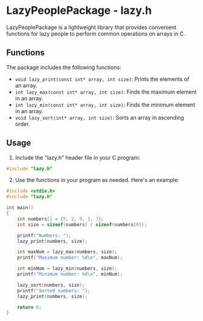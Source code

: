 # LazyPeoplePackage - lazy.h

LazyPeoplePackage is a lightweight library that provides convenient functions for lazy people to perform common operations on arrays in C.

## Functions

The package includes the following functions:

- `void lazy_print(const int* array, int size)`: Prints the elements of an array.
- `int lazy_max(const int* array, int size)`: Finds the maximum element in an array.
- `int lazy_min(const int* array, int size)`: Finds the minimum element in an array.
- `void lazy_sort(int* array, int size)`: Sorts an array in ascending order.

## Usage

1. Include the "lazy.h" header file in your C program:

```c
#include "lazy.h"
```

2. Use the functions in your program as needed. Here's an example:

```c
#include <stdio.h>
#include "lazy.h"

int main()
{
    int numbers[] = {5, 2, 9, 1, 7};
    int size = sizeof(numbers) / sizeof(numbers[0]);

    printf("Numbers: ");
    lazy_print(numbers, size);

    int maxNum = lazy_max(numbers, size);
    printf("Maximum number: %d\n", maxNum);

    int minNum = lazy_min(numbers, size);
    printf("Minimum number: %d\n", minNum);

    lazy_sort(numbers, size);
    printf("Sorted numbers: ");
    lazy_print(numbers, size);

    return 0;
}
```
